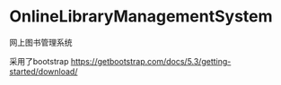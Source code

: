 # OnlineLibraryManagementSystem
网上图书管理系统

采用了bootstrap
https://getbootstrap.com/docs/5.3/getting-started/download/
